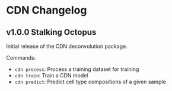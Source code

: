 # CDN Changelog

## v1.0.0 Stalking Octopus  

Initial release of the CDN deconvolution package.

Commands:

* `cdn process`: Process a training dataset for training
* `cdn train`: Train a CDN model
* `cdn predict`: Predict cell type compositions of a given sample